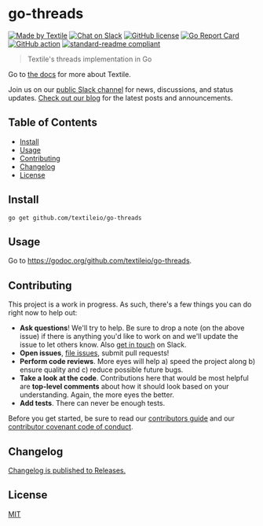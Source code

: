 # go-threads

[![Made by Textile](https://img.shields.io/badge/made%20by-Textile-informational.svg?style=popout-square)](https://textile.io)
[![Chat on Slack](https://img.shields.io/badge/slack-slack.textile.io-informational.svg?style=popout-square)](https://slack.textile.io)
[![GitHub license](https://img.shields.io/github/license/textileio/go-threads.svg?style=popout-square)](./LICENSE)
[![Go Report Card](https://goreportcard.com/badge/github.com/textileio/go-threads?style=flat-square)](https://goreportcard.com/report/github.com/textileio/go-threads?style=flat-square)
[![GitHub action](https://github.com/textileio/go-threads/workflows/Tests/badge.svg?style=popout-square)](https://github.com/textileio/go-threads/actions)
[![standard-readme compliant](https://img.shields.io/badge/readme%20style-standard-brightgreen.svg?style=popout-square)](https://github.com/RichardLitt/standard-readme)

> Textile's threads implementation in Go

Go to [the docs](https://docs.textile.io/) for more about Textile.

Join us on our [public Slack channel](https://slack.textile.io/) for news, discussions, and status updates. [Check out our blog](https://medium.com/textileio) for the latest posts and announcements.

## Table of Contents

-   [Install](#install)
-   [Usage](#usage)
-   [Contributing](#contributing)
-   [Changelog](#changelog)
-   [License](#license)

## Install

    go get github.com/textileio/go-threads

## Usage

Go to https://godoc.org/github.com/textileio/go-threads.

## Contributing

This project is a work in progress. As such, there's a few things you can do right now to help out:

-   **Ask questions**! We'll try to help. Be sure to drop a note (on the above issue) if there is anything you'd like to work on and we'll update the issue to let others know. Also [get in touch](https://slack.textile.io) on Slack.
-   **Open issues**, [file issues](https://github.com/textileio/go-threads/issues), submit pull requests!
-   **Perform code reviews**. More eyes will help a) speed the project along b) ensure quality and c) reduce possible future bugs.
-   **Take a look at the code**. Contributions here that would be most helpful are **top-level comments** about how it should look based on your understanding. Again, the more eyes the better.
-   **Add tests**. There can never be enough tests.

Before you get started, be sure to read our [contributors guide](./CONTRIBUTING.md) and our [contributor covenant code of conduct](./CODE_OF_CONDUCT.md).

## Changelog

[Changelog is published to Releases.](https://github.com/textileio/go-threads/releases)

## License

[MIT](LICENSE)

